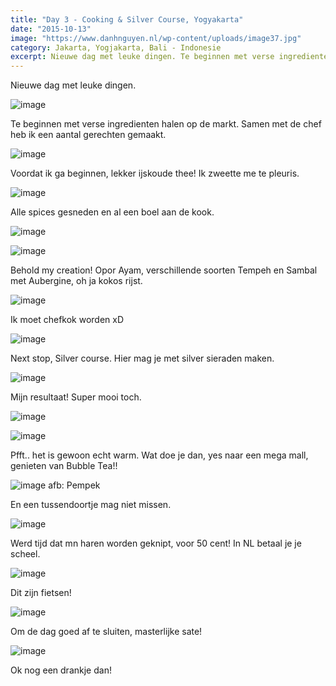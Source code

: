 ```yaml
---
title: "Day 3 - Cooking & Silver Course, Yogyakarta"
date: "2015-10-13"
image: "https://www.danhnguyen.nl/wp-content/uploads/image37.jpg"
category: Jakarta, Yogjakarta, Bali - Indonesie
excerpt: Nieuwe dag met leuke dingen. Te beginnen met verse ingredienten halen op de markt. Samen met de chef heb ik een...
---
```


Nieuwe dag met leuke dingen.

![image](https://www.danhnguyen.nl/wp-content/uploads/image33-1024x576.jpg)

Te beginnen met verse ingredienten halen op de markt. Samen met de chef heb ik een aantal gerechten gemaakt.

![image](https://www.danhnguyen.nl/wp-content/uploads/image34-1024x576.jpg)

Voordat ik ga beginnen, lekker ijskoude thee! Ik zweette me te pleuris.

![image](https://www.danhnguyen.nl/wp-content/uploads/image35-1024x576.jpg)

Alle spices gesneden en al een boel aan de kook.

![image](https://www.danhnguyen.nl/wp-content/uploads/image37-1024x576.jpg)

![image](https://www.danhnguyen.nl/wp-content/uploads/image39-1024x576.jpg)

Behold my creation! Opor Ayam, verschillende soorten Tempeh en Sambal met Aubergine, oh ja kokos rijst.

![image](https://www.danhnguyen.nl/wp-content/uploads/image38-1024x576.jpg)

Ik moet chefkok worden xD

![image](https://www.danhnguyen.nl/wp-content/uploads/image41-1024x576.jpg)

Next stop, Silver course. Hier mag je met silver sieraden maken.

![image](https://www.danhnguyen.nl/wp-content/uploads/image36-1024x576.jpg)

Mijn resultaat! Super mooi toch.

![image](https://www.danhnguyen.nl/wp-content/uploads/image43-1024x576.jpg)


![image](https://www.danhnguyen.nl/wp-content/uploads/image44-1024x576.jpg)

Pfft.. het is gewoon echt warm. Wat doe je dan, yes naar een mega mall, genieten van Bubble Tea!!

![image](https://www.danhnguyen.nl/wp-content/uploads/image45-1024x576.jpg) afb: Pempek

En een tussendoortje mag niet missen.

![image](https://www.danhnguyen.nl/wp-content/uploads/image46-1024x576.jpg)

Werd tijd dat mn haren worden geknipt, voor 50 cent! In NL betaal je je scheel.

![image](https://www.danhnguyen.nl/wp-content/uploads/image48-1024x576.jpg)

Dit zijn fietsen!

![image](https://www.danhnguyen.nl/wp-content/uploads/image47-1024x576.jpg)

Om de dag goed af te sluiten, masterlijke sate!

![image](https://www.danhnguyen.nl/wp-content/uploads/image49-1024x576.jpg)

Ok nog een drankje dan!
